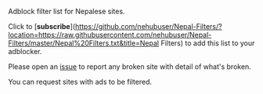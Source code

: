Adblock filter list for Nepalese sites. 

Click to [**subscribe**](https://github.com/nehubuser/Nepal-Filters/?location=https://raw.githubusercontent.com/nehubuser/Nepal-Filters/master/Nepal%20Filters.txt&title=Nepal Filters) to add this list to your adblocker. 

Please open an [issue](https://github.com/nehubuser/Nepal-Filters/issues/new) to report any broken site with detail of what's broken. 

You can request sites with ads to be filtered. 
